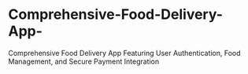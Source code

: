 # Comprehensive-Food-Delivery-App-
Comprehensive Food Delivery App Featuring User Authentication, Food Management, and Secure Payment Integration
